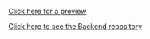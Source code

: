 [Click here for a preview](https://practical-fermi-edf0d6.netlify.app/)

[Click here to see the Backend repository](https://github.com/juliantran003/vinted-backend)
